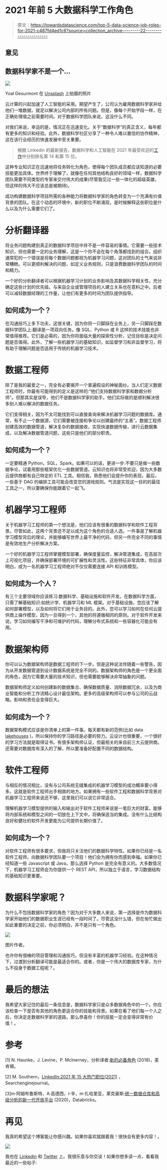 # 2021 年前 5 大数据科学工作角色

> 原文：<https://towardsdatascience.com/top-5-data-science-job-roles-for-2021-c487fd4ed1c6?source=collection_archive---------22----------------------->

## 意见

## 数据科学家不是一个…

![](img/43e3509725dce7ec890988002d04f9f4.png)

Yoal Desurmont 在 [Unsplash](https://unsplash.com?utm_source=medium&utm_medium=referral) 上拍摄的照片

云计算的兴起加速了人工智能的采用。期望产生了，公司认为雇用数据科学家并给他们一堆数据，就足以解决公司内部的所有问题。但是，像每个开始字段一样，在正确处理值之前需要时间。对于数据科学团队来说，这没什么不同。

对我们来说，幸运的是，情况正在迅速变化。关于“数据科学”的真正含义，每年都有更多的知识和经验。此外，数据科学社区分享了一种令人难以置信的协作精神，这在该行业经历的快速发展中至关重要。

> 根据 Linkedin 的最新报告，数据科学和人工智能在 2021 年最受欢迎的[工作](https://www.searchenginejournal.com/linkedin-top-15-in-demand-jobs-in-2021/392479/#close)中分别排名第 14 和第 15 位。

这种专业知识正在迅速地将任务转化为角色，使得每个团队成员都应该知道的必要技能更加具体。世界终于理解了，就像在任何其他结构良好的领域一样，数据科学团队需要不同类型的专家来交付伟大的成果(尽管我见过一些一体化的超级英雄，但这样的伟大不应该总是被期待)。

成功构建数据科学项目所需的各种能力将数据科学家的角色转变为一个充满有价值背景的团队。在这个动态的环境中，新的职位不断涌现，是时候解释这些职位是什么以及为什么需要它们了。

# 分析翻译器

将业务问题构建到真正的数据科学项目中并不是一件容易的事情。它需要一些技术知识，但也需要一定的业务理解，这是一个你不会在每个角落都找到的组合。组织通常犯的一个错误是将每个数据问题都视为机器学习问题，这对团队的士气来说非常糟糕。可以更顺利解决的问题，如定义业务规则，只是浪费数据科学团队的时间和精力。

一个好的分析翻译者可以根据机器学习计划的业务影响及其数据科学相关性，充分确定这些计划的优先级。与来自企业或管理项目的人建立关系也在意料之中。后者可以减轻数据经理的工作量，让他们有更多的时间为团队提供指导。

## **如何成为一个？**

在沟通技巧上多下功夫，这很关键，因为你将一只脚踩在业务上，另一只脚踩在数据科学团队上:翻译是一项双向任务。像 SQL、Python 或 R 这样的技术技能也非常值得推荐。它们是必需的，因为你将面临大量的探索性分析，记住目标是决定问题是否值得。此外，了解一些机器学习的基础知识，如监督学习和非监督学习，将有助于理解问题是否适用于传统的机器学习技术。

# 数据工程师

除了是我的最爱之一，完全有必要揭开一个普遍假设的神秘面纱。当人们定义数据工程师时，你最有可能得到的定义是这样的:“他们支持数据科学家和数据分析师”。但那其实是误导，他们不是数据科学家的助手。他们实际做的是顺利解决很多别人难以解决的数据任务。

它们变得相关，因为不太可能找到可以直接查询来解决机器学习问题的数据库。通常，有不止一个数据源，它们需要被连接和争论以创建最终的“主表”。数据工程师创建高效的数据管道，解决复杂的数据接收，实现快速数据传输，进行云数据集成，以及解决数据管道问题，这些只是他们的部分职责。

## **如何成为一个？**

一定要精通 Python，SQL，Spark。如果可以的话，更进一步:不要只是做一些数据争论，试着用那些框架优化一些数据管道。云知识也将非常受欢迎，因为大多数云提供商都有自己特定的 ETL 工具。相信我，熟悉他们会提升你的表现。最后，一些基于 DAG 的编排工具可能会改变您的游戏规则。气流是实现这一目的的最佳工具之一，所以要确保你能跟着它一起飞。

# 机器学习工程师

关于机器学习工程师的第一个想法是，他们应该有很重的数据科学和软件工程背景。尽管如此，这两个背景还不足以成为这个角色的合适人选。一件事是了解机器学习模型背后的理论，并能够编写世界上最干净的代码，但另一件完全不同的事情是有效地生产分析解决方案。

一个好的机器学习工程师掌握模型部署，确保度量监控，解决管道集成，在高层次上可视化项目，并确保部署环境的可扩展性和灵活性。这些特征非常具体，你应该明白，成为一名机器学习工程师绝对不仅仅需要连接 API 和训练模型。

## **如何成为一个人？**

有三个主要领域你应该练习:数据科学、基础设施和软件开发。在数据科学方面，只需了解基础知识:如统计学、机器学习和 ML 框架。对于基础设施，您应该了解如何部署模型，以及如何将它们用于业务目的。此外，您可以学习如何在任何云提供商上操作模型，因为一旦得到一个，其他的将遵循相同的原则。对于软件开发来说，学习如何编写干净和可维护的代码，理解分布式系统和一些容器化可能会有用。

# 数据架构师

你可以认为数据架构师是数据工程师的下一步。但是这种说法伴随着一些警告，因为从开发数据管道到设计数据系统是完全不同的。数据架构师的角色是一个更全面的角色，因为它需要大量的技术知识，但也需要能够解决非常抽象的问题。

数据架构师定义如何创建新的数据集合、确保数据质量、消除数据冗余，以及为商业智能和分析工作流精心设计最佳架构。更多的高级架构师可以参与公司的云战略。影响和责任会变得巨大。

## 如何成为一个？

数据架构模式应该是你清单上的第一件事。每天都有新的范例(比如 data [lakehouses](https://databricks.com/research/lakehouse-a-new-generation-of-open-platforms-that-unify-data-warehousing-and-advanced-analytics?utm_source=bambu&utm_medium=social&utm_campaign=advocacy&blaid=1096585) )，所以保持你的学习路径是必要的努力。云设计也很重要，一个很好的学习方法就是取得证书。有很多架构师认证，但最相关的来自前三大云提供商。还需要对数据库有深入的了解，所以要准备好配置不同的数据结构。

# 软件工程师

与相反的情况相比，没有与公司系统无缝集成的机器学习模型的成功概率要小得多。这就是软件工程师出手相救的地方。如果拥有一些软件工程和数据科学背景对机器学习工程师来说还不够，这里我们可以说它非常适合。

理解机器学习模型提供的输入和输出对于软件工程师来说是一笔巨大的财富。能够将内部系统和模型之间的一切放在上下文中，将确保适当的集成。没有什么比结构良好和健壮的软件开发更能为公司提供长期价值了。

## 如何成为一个？

对软件工程师有很多要求，但我将只关注他们的数据科学特性。如果你已经是一名软件工程师，向数据科学团队要一个项目！他们会为拥有你而感到幸福。如果你已经知道一些 Javascript 或 Java，那么选择 Python 是完全有意义的。大多数情况下，机器学习工程师会为你提供一个 REST API，所以独立于语言，学习数据结构的基础知识更重要。

# 数据科学家呢？

为什么不包括数据科学家的角色？因为对于大多数人来说，第一选择是作为数据科学家开始他们的数据职业生涯已经有一段时间了。尽管这没什么错，但在匆忙做出如此重要的决定之前，你必须明白，并不是只有一个角色。

![](img/9b494800d987ce3098d7164e61492b8c.png)

图片作者。

也许你有很棒的项目管理和沟通技巧，但没有丰富的机器学习经验。在这种情况下，过渡到分析翻译可能是最适合你的。或者，你是一个伟大的数据库专家，为什么不投身于数据工程呢？。

# 最后的想法

我希望大家记住的最后一条信息是，数据科学家只是众多数据角色中的一个。你应该检查一下是否有其他的角色更适合你的技能和背景。如果在看了他们每一个人之后，你决定走数据科学家的道路，那么恭喜你！你的技能一定会变得非常有价值！。

# 参考

[1] N. Haunke，J. Levine，P. McInerney，分析译者:[新的必备角色](https://www.mckinsey.com/business-functions/mckinsey-analytics/our-insights/analytics-translator) (2018)，麦肯锡。

[2] M. Southern，[LinkedIn:2021 年 15 大热门职位(2021)](https://www.searchenginejournal.com/linkedin-top-15-in-demand-jobs-in-2021/392479/#close) ，Searchenginejournal。

[3]m·阿姆布鲁斯特，A·高德西，r·辛，m·扎哈里亚，莱克豪斯:[统一数据仓库和高级分析的新一代开放平台](https://databricks.com/research/lakehouse-a-new-generation-of-open-platforms-that-unify-data-warehousing-and-advanced-analytics?utm_source=bambu&utm_medium=social&utm_campaign=advocacy&blaid=1096585) (2020)，Databricks。

# 再见

我真的希望这个博客能让你感兴趣。如果你喜欢就跟着我！很快会有更多内容！。

[![](img/2034751318830b84f18789754f99eb6b.png)](https://maletelier.medium.com/)

我也在 [Linkedin](http://www.linkedin.com/in/maletelier) 和 [Twitter](https://twitter.com/maletelier) 上。我很乐意与你交谈！如果你想多读一点，看看我最近的一些帖子:

</roc-curve-and-auc-from-scratch-in-numpy-visualized-2612bb9459ab>  </decision-trees-as-you-should-have-learned-them-99862469493e> 
